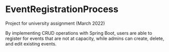 # EventRegistrationProcess

Project for university assignment (March 2022)

By implementing CRUD operations with Spring Boot, users are able to register for events that are not at capacity, while admins can create, delete, and edit existing events.

